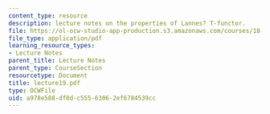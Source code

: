 ```yaml
---
content_type: resource
description: lecture notes on the properties of Lannes? T-functor.
file: https://ol-ocw-studio-app-production.s3.amazonaws.com/courses/18-917-topics-in-algebraic-topology-the-sullivan-conjecture-fall-2007/a978e588df8dc55563062ef6784539cc_lecture19.pdf
file_type: application/pdf
learning_resource_types:
- Lecture Notes
parent_title: Lecture Notes
parent_type: CourseSection
resourcetype: Document
title: lecture19.pdf
type: OCWFile
uid: a978e588-df8d-c555-6306-2ef6784539cc
---
```


